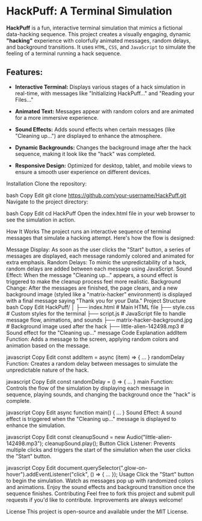 # HackPuff: A Terminal Simulation

**HackPuff** is a fun, interactive terminal simulation that mimics a fictional data-hacking sequence. This project creates a visually engaging, dynamic **"hacking"** experience with colorfully animated messages, random delays, and background transitions. It uses `HTML`, `CSS`, and `JavaScript` to simulate the feeling of a terminal running a hack sequence.

## Features:

- **Interactive Terminal:** Displays various stages of a hack simulation in real-time, with messages like "Initializing HackPuff..." and "Reading your Files..."
  
- **Animated Text:** Messages appear with random colors and are animated for a more immersive experience.

- **Sound Effects:** Adds sound effects when certain messages (like "Cleaning up...") are displayed to enhance the atmosphere.

- **Dynamic Backgrounds:** Changes the background image after the hack sequence, making it look like the "hack" was completed.

- **Responsive Design:** Optimized for desktop, tablet, and mobile views to ensure a smooth user experience on different devices.

Installation
Clone the repository:

bash
Copy
Edit
git clone https://github.com/your-username/HackPuff.git
Navigate to the project directory:

bash
Copy
Edit
cd HackPuff
Open the index.html file in your web browser to see the simulation in action.

How It Works
The project runs an interactive sequence of terminal messages that simulate a hacking attempt. Here's how the flow is designed:

Message Display: As soon as the user clicks the "Start" button, a series of messages are displayed, each message randomly colored and animated for extra emphasis.
Random Delays: To mimic the unpredictability of a hack, random delays are added between each message using JavaScript.
Sound Effect: When the message "Cleaning up..." appears, a sound effect is triggered to make the cleanup process feel more realistic.
Background Change: After the messages are finished, the page clears, and a new background image (styled like a "matrix-hacker" environment) is displayed with a final message saying "Thank you for your Data."
Project Structure
bash
Copy
Edit
HackPuff/
│
├── index.html        # Main HTML file
├── style.css         # Custom styles for the terminal
├── script.js         # JavaScript file to handle message flow, animations, and sounds
├── matrix-hacker-background.jpg  # Background image used after the hack
├── little-alien-142498.mp3        # Sound effect for the "Cleaning up..." message
Code Explanation
addItem Function: Adds a message to the screen, applying random colors and animation based on the message.

javascript
Copy
Edit
const addItem = async (item) => { ... }
randomDelay Function: Creates a random delay between messages to simulate the unpredictable nature of the hack.

javascript
Copy
Edit
const randomDelay = () => { ... }
main Function: Controls the flow of the simulation by displaying each message in sequence, playing sounds, and changing the background once the "hack" is complete.

javascript
Copy
Edit
async function main() { ... }
Sound Effect: A sound effect is triggered when the "Cleaning up..." message is displayed to enhance the simulation.

javascript
Copy
Edit
const cleanupSound = new Audio("little-alien-142498.mp3"); 
cleanupSound.play();
Button Click Listener: Prevents multiple clicks and triggers the start of the simulation when the user clicks the "Start" button.

javascript
Copy
Edit
document.querySelector(".glow-on-hover").addEventListener("click", () => { ... });
Usage
Click the "Start" button to begin the simulation.
Watch as messages pop up with randomized colors and animations.
Enjoy the sound effects and background transition once the sequence finishes.
Contributing
Feel free to fork this project and submit pull requests if you'd like to contribute. Improvements are always welcome!

License
This project is open-source and available under the MIT License.
